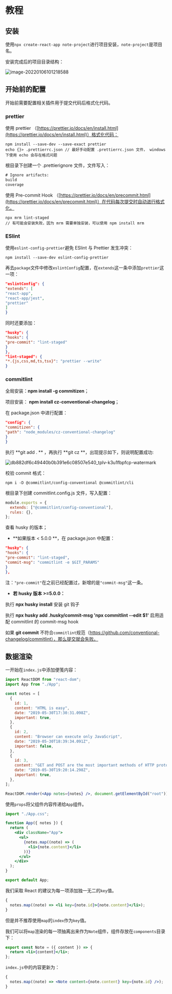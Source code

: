 # 教程

## 安装

使用`npx create-react-app note-project`进行项目安装，`note-project`是项目名。

安装完成后的项目目录结构：

![image-20220106101218588](https://raw.githubusercontent.com/bearbaba/imgs-repo/main/202201061012381.png)

## 开始前的配置

开始前需要配置相关插件用于提交代码后格式化代码。

### prettier

使用 prettier （[https://prettier.io/docs/en/install.html](https://prettier.io/docs/en/install.html)）格式化代码：

```shell
npm install --save-dev --save-exact prettier
echo {}> .prettierrc.json // 最好手动配置 .prettierrc.json 文件， windows下使用 echo 会存在格式问题
```

根目录下创建一个 .prettierignore 文件，文件写入：

```reStructuredText
# Ignore artifacts:
build
coverage
```

使用 Pre-commit Hook
（[https://prettier.io/docs/en/precommit.html](https://prettier.io/docs/en/precommit.html)）在代码每次提交时自动进行格式化。

```shell
npx mrm lint-staged
// 有可能会安装失败，因为 mrm 需要单独安装，可以使用 npm install mrm
```

### ESlint

使用`eslint-config-prettier`避免 ESlint 与 Prettier 发生冲突：

```shell
npm install --save-dev eslint-config-prettier
```

再去`package`文件中修改`eslintConfig`配置，在`extends`这一条中添加`prettier`这一项：

```json
"eslintConfig": {
"extends": [
"react-app",
"react-app/jest",
"prettier"
]
}
```

同时还要添加：

```json
"husky": {
"hooks": {
"pre-commit": "lint-staged"
}
},
"lint-staged": {
"*.{js,css,md,ts,tsx}": "prettier --write"
}
```

### commitlint

全局安装：**npm install -g commitizen**；

项目安装： **npm install cz-conventional-changelog**；

在 package.json 中进行配置：

```json
"config": {
"commitizen": {
"path": "node_modules/cz-conventional-changelog"
}
}
```

执行 **git add . ** ，再执行 **git cz **，出现提示如下，则说明配置成功:

![db882df6c49440b0b391e6c08507e540_tplv-k3u1fbpfcp-watermark](https://raw.githubusercontent.com/bearbaba/imgs-repo/main/202112121438768.webp)

校验 commit 格式：

```shell
npm i -D @commitlint/config-conventional @commitlint/cli
```

根目录下创建 commitlint.config.js 文件，写入配置：

```js
module.exports = {
  extends: ["@commitlint/config-conventional"],
  rules: {},
};
```

查看 husky 的版本；

- **如果版本 < 5.0.0 **，在 package.json 中配置：

```json
"husky": {
"hooks": {
"pre-commit": "lint-staged",
"commit-msg": "commitlint -e $GIT_PARAMS"
}
},
```

注：`"pre-commit"`在之前已经配置过，新增的是`"commit-msg"`这一条。

- **若 husky 版本 >=5.0.0：**

执行 **npx husky install** 安装 git 钩子

执行 **npx husky add .husky/commit-msg 'npx commitlint --edit $1'** 启用适配 commitlint 的 commit-msg hook

如果 **git commit** 不符合`commitlint`规范（https://github.com/conventional-changelog/commitlint），那么提交就会失败。

## 数据渲染

一开始在`index.js`中添加便笺内容：

```jsx
import ReactDOM from "react-dom";
import App from "./App";

const notes = [
  {
    id: 1,
    content: "HTML is easy",
    date: "2019-05-30T17:30:31.098Z",
    important: true,
  },
  {
    id: 2,
    content: "Browser can execute only JavaScript",
    date: "2019-05-30T18:39:34.091Z",
    important: false,
  },
  {
    id: 3,
    content: "GET and POST are the most important methods of HTTP protocol",
    date: "2019-05-30T19:20:14.298Z",
    important: true,
  },
];

ReactDOM.render(<App notes={notes} />, document.getElementById("root"));
```

使用`props`将父组件内容传递给`App`组件。

```jsx
import "./App.css";

function App({ notes }) {
  return (
    <div className="App">
      <ul>
        {notes.map((note) => (
          <li>{note.content}</li>
        ))}
      </ul>
    </div>
  );
}

export default App;
```

我们采取 React 的建议为每一项添加独一无二的`key`值。

```jsx
{
  notes.map((note) => <li key={note.id}>{note.content}</li>);
}
```

但是并不推荐使用`map`的`index`作为`key`值。

我们可以将`map`渲染的每一项抽离出来作为`Note`组件，组件存放在`components`目录下：

```jsx
export const Note = ({ content }) => {
  return <li>{content}</li>;
};
```

`index.js`中的内容更新为：

```jsx
{
  notes.map((note) => <Note content={note.content} key={note.id} />);
}
```
